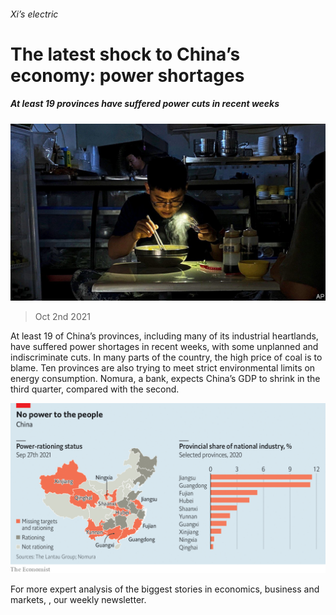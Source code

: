 ###### Xi’s electric

# The latest shock to China’s economy: power shortages 

##### At least 19 provinces have suffered power cuts in recent weeks 

![image](images/20211002_fnp503.jpg) 

> Oct 2nd 2021 

At least 19 of China’s provinces, including many of its industrial heartlands, have suffered power shortages in recent weeks, with some unplanned and indiscriminate cuts. In many parts of the country, the high price of coal is to blame. Ten provinces are also trying to meet strict environmental limits on energy consumption. Nomura, a bank, expects China’s GDP to shrink in the third quarter, compared with the second.

![image](images/20211002_FNC490.png) 


For more expert analysis of the biggest stories in economics, business and markets, , our weekly newsletter.

